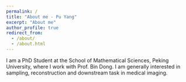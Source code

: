 ```yaml
---
permalink: /
title: "About me - Pu Yang"
excerpt: "About me"
author_profile: true
redirect_from: 
  - /about/
  - /about.html
---
```


I am a PhD Student at the School of Mathematical Sciences, Peking University, where I work with Prof. Bin Dong. I am generally interested in sampling, reconstruction and downstream task in medical imaging. 
